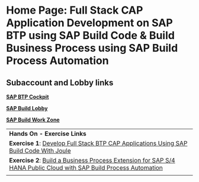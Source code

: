 # Home Page: Full Stack CAP Application Development on SAP BTP using SAP Build Code & Build Business Process using SAP Build Process Automation
 
## Subaccount and Lobby links

**[SAP BTP Cockpit](https://emea.cockpit.btp.cloud.sap/cockpit/?idp=aviss4yru.accounts.ondemand.com#/globalaccount/6378f0c6-1b1e-4b10-8517-171cbec05c3e/subaccount/980ca534-e07b-405a-827f-095dd4592203)**

**[SAP Build Lobby](https://hands-on-build-workshop-sn679jdj.eu10.build.cloud.sap/lobby)**

**[SAP Build Work Zone](https://hands-on-build-workshop-sn679jdj.dt.launchpad.cfapps.eu10.hana.ondemand.com/sites#Site-Directory)**

|  |
| - |
| **Hands On - Exercise Links** |
|**Exercise 1**:  [Develop Full Stack BTP CAP Applications Using SAP Build Code With Joule](../../build-code/Beginner-tutorial.md) |
|**Exercise 2**: [Build a Business Process Extension for SAP S/4 HANA  Public Cloud with SAP Build Process Automation](../../build-process-automation/README.md)|
| |
